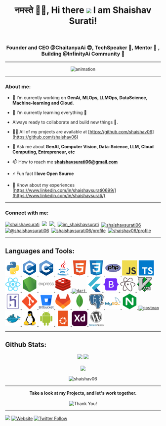 <h1 align="center"> नमस्ते 🙏🏻, Hi there <img src="https://raw.githubusercontent.com/MartinHeinz/MartinHeinz/master/wave.gif" width="30px"> I am Shaishav Surati! </h1>
<br>
<h3 align="center">Founder and CEO @ChaitanyaAi 😎️, TechSpeaker 🎤, Mentor 🤩 , Building @InfinityAi Community 🚀️</h3>

---

<div align="center">
  <img src="https://user-images.githubusercontent.com/54361799/108963079-a8467700-769f-11eb-902f-0339e2c0f07e.gif" alt="animation">
</div>

---

<h3> About me:</h3>

- 🔭 I’m currently working on **GenAi, MLOps, LLMOps, DataScience, Machine-learning and Cloud**.

- 🌱 I’m currently learning everything 🤣
  
- Always ready to collaborate and build new things 🚀️. 

- 👨‍💻 All of my projects are available at [https://github.com/shaishav06](https://github.com/shaishav06)

- 💬 Ask me about **GenAI, Computer Vision, Data-Science, LLM, Cloud Computing, Entrepreneur, etc**

- 📫 How to reach me **shaishavsurati06@gmail.com**

- ⚡ Fun fact **I love Open Source**

- 📄 Know about my experiences [https://www.linkedin.com/in/shaishavsurati0699/](https://www.linkedin.com/in/shaishavsurati/)

---

<h3 align="left">Connect with me:</h3>
<p align="left">
  <a href="https://twitter.com/shaishavsurati" target="blank"><img src="https://img.shields.io/twitter/follow/shaishavsurati?logo=twitter&style=for-the-badge" alt="shaishavsurati" /></a>&nbsp
  <a href="https://www.linkedin.com/in/shaishavsurati"><img src="https://img.shields.io/badge/-shaishav%20surati-0077B5?style=for-the-badge&logo=Linkedin&logoColor=white"/></a>&nbsp
  <a href="mailto:shaishavsurati06@gmail.com">
    <img src="https://img.shields.io/badge/-Gmail-c14438?style=for-the-badge&logo=Gmail&logoColor=white&link=mailto:shaishavsurati06@gmail.com" />
  </a>&nbsp  
  <a href="https://instagram.com/im_shaishavsurati" target="blank"><img src="https://img.shields.io/badge/Instagram-E4405F?style=for-the-badge&logo=instagram&logoColor=white" alt="im_shaishavsurati"/></a>&nbsp
<a href="https://www.hackerrank.com/shaishavsurati06" target="blank"><img align="center" src="https://cdn.jsdelivr.net/npm/simple-icons@3.0.1/icons/hackerrank.svg" alt="shaishavsurati06" height="30" width="40" /></a>&nbsp
<a href="https://www.hackerearth.com/@shaishavsurati06" target="blank"><img align="center" src="https://cdn.jsdelivr.net/npm/simple-icons@3.0.1/icons/hackerearth.svg" alt="@shaishavsurati06" height="30" width="40" /></a>&nbsp
<a href="https://auth.geeksforgeeks.org/user/shaishavsurati06/profile" target="blank"><img align="center" src="https://cdn.jsdelivr.net/npm/simple-icons@3.0.1/icons/geeksforgeeks.svg" alt="shaishavsurati06/profile" height="30" width="40" /></a>&nbsp
  <a href="https://leetcode.com/Shaishav06/" target="blank"><img align="center" src="https://cdn.jsdelivr.net/npm/simple-icons@3.0.1/icons/leetcode.svg" alt="shaishav06/profile" height="30" width="40" /></a>
  
  
</p>

---

## Languages and Tools:
<p align="left">
    <a href="https://www.python.org/" target="_blank"> 
        <code><img src="https://raw.githubusercontent.com/devicons/devicon/2809b567852a4648062a2d3e7c1c531367458c0b/icons/python/python-original.svg" alt="python" width="50" height="50"/></code> 
    </a> 
    <a href="https://devdocs.io/c/" target="_blank"> 
        <code><img src="https://raw.githubusercontent.com/devicons/devicon/2809b567852a4648062a2d3e7c1c531367458c0b/icons/c/c-original.svg" alt="c" width="50" height="50"/></code> 
    </a>
    <a href="https://devdocs.io/cpp/" target="_blank"> 
        <code><img src="https://raw.githubusercontent.com/devicons/devicon/2809b567852a4648062a2d3e7c1c531367458c0b/icons/cplusplus/cplusplus-original.svg" alt="c++" width="50" height="50"/></code> 
    </a>
    <a href="https://www.java.com/en/" target="_blank"> 
        <code><img src="https://raw.githubusercontent.com/devicons/devicon/2809b567852a4648062a2d3e7c1c531367458c0b/icons/java/java-original.svg" alt="c++" width="50" height="50"/></code> 
    </a>
    <a href="https://devdocs.io/html/" target="_blank"> 
        <code><img src="https://raw.githubusercontent.com/devicons/devicon/2809b567852a4648062a2d3e7c1c531367458c0b/icons/html5/html5-original.svg" alt="html" width="50" height="50"/></code> 
    </a>
    <a href="https://devdocs.io/css/" target="_blank"> 
        <code><img src="https://raw.githubusercontent.com/devicons/devicon/2809b567852a4648062a2d3e7c1c531367458c0b/icons/css3/css3-original.svg" alt="css" width="50" height="50"/></code> 
    </a>
    <a href="https://www.php.net/" target="_blank"> 
        <code><img src="https://raw.githubusercontent.com/devicons/devicon/2809b567852a4648062a2d3e7c1c531367458c0b/icons/php/php-original.svg" alt="PHP" width="50" height="50"/></code> 
    </a> 
    <a href="https://www.javascript.com/" target="_blank"> 
        <code><img src="https://raw.githubusercontent.com/devicons/devicon/2809b567852a4648062a2d3e7c1c531367458c0b/icons/javascript/javascript-original.svg" alt="JavaScript" width="50" height="50"/></code> 
    </a> 
    <a href="https://www.typescriptlang.org/" target="_blank"> 
        <code><img src="https://raw.githubusercontent.com/devicons/devicon/2809b567852a4648062a2d3e7c1c531367458c0b/icons/typescript/typescript-original.svg" alt="Type Script" width="50" height="50"/></code> 
    </a> 
    <a href="https://reactjs.org/" target="_blank"> 
        <code><img src="https://raw.githubusercontent.com/devicons/devicon/2809b567852a4648062a2d3e7c1c531367458c0b/icons/react/react-original.svg" alt="ReactJS" width="50" height="50"/></code> 
    </a> 
        <a href="https://nodejs.org/" target="_blank"> 
        <code><img src="https://raw.githubusercontent.com/devicons/devicon/2809b567852a4648062a2d3e7c1c531367458c0b/icons/nodejs/nodejs-original.svg" alt="NodeJS" width="50" height="50"/></code> 
    </a> 
        <a href="https://www.npmjs.com/package/express" target="_blank"> 
        <code><img src="https://raw.githubusercontent.com/devicons/devicon/2809b567852a4648062a2d3e7c1c531367458c0b/icons/express/express-original-wordmark.svg" alt="Express JS" width="50" height="50"/></code> 
    </a> 
        <a href="https://redis.io/" target="_blank"> 
        <code><img src="https://raw.githubusercontent.com/devicons/devicon/2809b567852a4648062a2d3e7c1c531367458c0b/icons/redis/redis-original.svg" alt="Redis" width="50" height="50"/></code> 
    </a> 
    <a href="https://dart.dev/" target="_blank"> 
        <code><img src="https://www.fluttericon.com/logo_dart_192px.svg" alt="dart" width="50" height="50"/></code> 
    </a>
    <a href="https://flutter.dev/" target="_blank"> 
        <code><img src="https://raw.githubusercontent.com/devicons/devicon/2809b567852a4648062a2d3e7c1c531367458c0b/icons/flutter/flutter-original.svg" alt="flutter" width="50" height="50"/></code> 
    </a>
    <a href="https://getbootstrap.com/" target="_blank"> 
        <code><img src="https://raw.githubusercontent.com/devicons/devicon/2809b567852a4648062a2d3e7c1c531367458c0b/icons/bootstrap/bootstrap-plain.svg" alt="bootsrap" width="50" height="50"/></code> 
    </a>    
    <a href="https://atom.io/" target="_blank"> 
        <code><img src="https://raw.githubusercontent.com/devicons/devicon/2809b567852a4648062a2d3e7c1c531367458c0b/icons/atom/atom-original.svg" alt="atom" width="50" height="50"/></code> 
    </a>
    <a href="https://www.vim.org/" target="_blank"> 
        <code><img src="https://raw.githubusercontent.com/devicons/devicon/2809b567852a4648062a2d3e7c1c531367458c0b/icons/vim/vim-original.svg" alt="vim" width="50" height="50"/></code> 
    </a> 
    <a href="https://www.heroku.com/" target="_blank"> 
        <code><img src="https://raw.githubusercontent.com/devicons/devicon/2809b567852a4648062a2d3e7c1c531367458c0b/icons/heroku/heroku-original.svg" alt="heroku" width="50" height="50"/></code> 
    </a> 
    <a href="https://git-scm.com/" target="_blank"> 
        <code><img src="https://raw.githubusercontent.com/devicons/devicon/2809b567852a4648062a2d3e7c1c531367458c0b/icons/git/git-original.svg" alt="git" width="50" height="50"/></code> 
    </a> 
    <a href="https://bitbucket.org/" target="_blank"> 
        <code><img src="https://raw.githubusercontent.com/devicons/devicon/2809b567852a4648062a2d3e7c1c531367458c0b/icons/bitbucket/bitbucket-original-wordmark.svg" alt="BitBucket" width="50" height="50"/></code> 
    </a> 
    <a href="https://gitlab.org/" target="_blank"> 
        <code><img src="https://raw.githubusercontent.com/devicons/devicon/2809b567852a4648062a2d3e7c1c531367458c0b/icons/gitlab/gitlab-original.svg" alt="BitBucket" width="50" height="50"/></code> 
    </a> 
    <a href="https://www.mongodb.com/" target="_blank"> 
        <code><img src="https://raw.githubusercontent.com/devicons/devicon/2809b567852a4648062a2d3e7c1c531367458c0b/icons/mongodb/mongodb-original.svg" alt="mongodb" width="50" height="50"/></code> 
    </a> 
    <a href="https://www.postgresql.org/" target="_blank"> 
        <code><img src="https://raw.githubusercontent.com/devicons/devicon/2809b567852a4648062a2d3e7c1c531367458c0b/icons/postgresql/postgresql-original.svg" alt="PostgreSQL" width="50" height="50"/></code> 
    </a> 
    <a href="https://www.mysql.com/" target="_blank"> 
        <code><img src="https://raw.githubusercontent.com/devicons/devicon/2809b567852a4648062a2d3e7c1c531367458c0b/icons/mysql/mysql-original-wordmark.svg" alt="mysql" width="50" height="50"/></code> 
    </a> 
    <a href="https://www.nginx.com/" target="_blank"> 
        <code><img src="https://raw.githubusercontent.com/devicons/devicon/2809b567852a4648062a2d3e7c1c531367458c0b/icons/nginx/nginx-original.svg" alt="nginx" width="50" height="50"/></code> 
    </a> 
    <a href="https://postman.com" target="_blank"> 
        <code><img src="https://www.vectorlogo.zone/logos/getpostman/getpostman-icon.svg"" alt="postman" width="50" height="50"/></code> 
    </a> 
    <a href="https://docker.com" target="_blank"> 
        <code><img src="https://raw.githubusercontent.com/devicons/devicon/2809b567852a4648062a2d3e7c1c531367458c0b/icons/docker/docker-original.svg" alt="Docker" width="50" height="50"/></code> 
    </a> 
    <a href="https://www.linux.org/" target="_blank"> 
        <code><img src="https://raw.githubusercontent.com/devicons/devicon/2809b567852a4648062a2d3e7c1c531367458c0b/icons/linux/linux-original.svg" alt="linux" width="50" height="50"/></code> 
    </a>
    <a href="https://www.android.com/" target="_blank"> 
        <code><img src="https://raw.githubusercontent.com/devicons/devicon/2809b567852a4648062a2d3e7c1c531367458c0b/icons/android/android-original.svg" alt="android" width="50" height="50"/></code> 
    </a>
    <a href="https://ubuntu.com/" target="_blank"> 
        <code><img src="https://raw.githubusercontent.com/devicons/devicon/2809b567852a4648062a2d3e7c1c531367458c0b/icons/ubuntu/ubuntu-plain.svg" alt="ubuntu" width="50" height="50"/></code> 
    </a>
    <a href="https://www.adobe.com/products/xd.html" target="_blank"> 
        <code><img src="https://raw.githubusercontent.com/devicons/devicon/2809b567852a4648062a2d3e7c1c531367458c0b/icons/xd/xd-plain.svg" alt="Adobe XD" width="50" height="50"/></code> 
    </a>
    <a href="https://www.wordpress.org/" target="_blank"> 
        <code><img src="https://raw.githubusercontent.com/devicons/devicon/2809b567852a4648062a2d3e7c1c531367458c0b/icons/wordpress/wordpress-original.svg" alt="Wordpress" width="50" height="50"/></code> 
    </a>
</p>

---          
          
## Github Stats:  
<div align="center">
  <img width="48%" src="https://github-readme-stats.vercel.app/api?username=shaishav06&show_icons=true&theme=tokyonight" />
  <img width="48%" src="https://github-readme-streak-stats.herokuapp.com/?user=shaishav06&theme=tokyonight" />
</div>

<br/>  

<div align="center">
<img src="https://komarev.com/ghpvc/?username=shaishav06&&style=flat-square" align="center" />
</div>
<br/>
          
<div align="center"><img  src="https://github-readme-stats.vercel.app/api/top-langs?username=shaishav06&show_icons=true&locale=en&layout=compact" alt="shaishav06" /></div>

---

<p align="center">
      <b>Take a look at my Projects, and let's work together.</b><br><br>
     <img alt="Thank You!" title="Thank You" src="https://img.shields.io/badge/Thank-You-%23e84118"/>
  </p>

---

![](https://komarev.com/ghpvc/?username=shaishav06&color=green)  [![Website](https://img.shields.io/website?label=shaishavsurati&style=for-the-badge&url=https%3A%2F%2Fcodestackr.com)](https://www.linkedin.com/in/shaishavsurati/) [![Twitter Follow](https://img.shields.io/twitter/follow/shaishavsurati?color=1DA1F2&logo=twitter&style=for-the-badge)](https://x.com/shaishavsurati)
